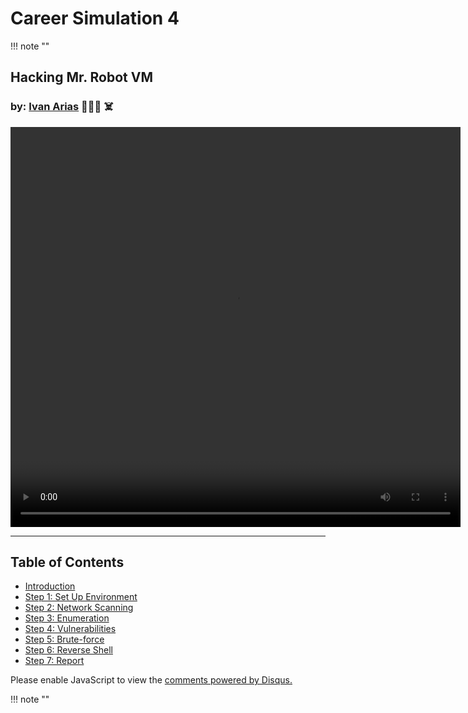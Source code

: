 
# Career Simulation 4

!!! note ""

## Hacking Mr. Robot VM


### by: [**Ivan Arias**](http://www.hcoco1.com) 🧑🏻‍💻 ☠️

   <video width="720" height="640" controls>
  <source src="https://hcoco1-website-bucket-12345.s3.amazonaws.com/Penetration+Testi+2024-06-26.mp4" type="video/mp4">
  Your browser does not support the video tag.
</video>


---

## Table of Contents


- [Introduction](2-instructions.md)
- [Step 1: Set Up Environment](challenge_1.md)
- [Step 2: Network Scanning](challenge_2.md)
- [Step 3: Enumeration](challenge_3.md)
- [Step 4: Vulnerabilities](challenge_4.md)
- [Step 5: Brute-force](challenge_5.md)
- [Step 6: Reverse Shell](challenge_6.md)
- [Step 7: Report](report.md)


<div id="disqus_thread"></div>
<script>
    /**
    *  RECOMMENDED CONFIGURATION VARIABLES: EDIT AND UNCOMMENT THE SECTION BELOW TO INSERT DYNAMIC VALUES FROM YOUR PLATFORM OR CMS.
    *  LEARN WHY DEFINING THESE VARIABLES IS IMPORTANT: https://disqus.com/admin/universalcode/#configuration-variables    */
    /*
    var disqus_config = function () {
    this.page.url = PAGE_URL;  // Replace PAGE_URL with your page's canonical URL variable
    this.page.identifier = PAGE_IDENTIFIER; // Replace PAGE_IDENTIFIER with your page's unique identifier variable
    };
    */
    (function() { // DON'T EDIT BELOW THIS LINE
    var d = document, s = d.createElement('script');
    s.src = 'https://hcoco1-1.disqus.com/embed.js';
    s.setAttribute('data-timestamp', +new Date());
    (d.head || d.body).appendChild(s);
    })();
</script>
<noscript>Please enable JavaScript to view the <a href="https://disqus.com/?ref_noscript">comments powered by Disqus.</a></noscript>



!!! note ""



